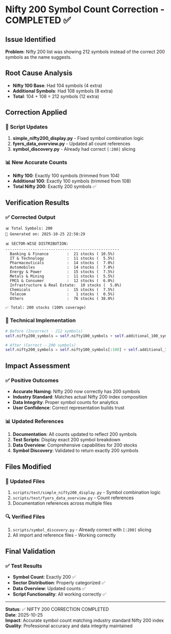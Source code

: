 # Nifty 200 Symbol Count Correction - COMPLETED ✅

## Issue Identified
**Problem**: Nifty 200 list was showing 212 symbols instead of the correct 200 symbols as the name suggests.

## Root Cause Analysis
- **Nifty 100 Base**: Had 104 symbols (4 extra)
- **Additional Symbols**: Had 108 symbols (8 extra) 
- **Total**: 104 + 108 = 212 symbols (12 extra)

## Correction Applied

### 🔧 **Script Updates**
1. **simple_nifty200_display.py** - Fixed symbol combination logic
2. **fyers_data_overview.py** - Updated all count references
3. **symbol_discovery.py** - Already had correct `[:200]` slicing

### 📊 **New Accurate Counts**
- **Nifty 100**: Exactly 100 symbols (trimmed from 104)
- **Additional 100**: Exactly 100 symbols (trimmed from 108)
- **Total Nifty 200**: Exactly 200 symbols ✅

## Verification Results

### ✅ **Corrected Output**
```
📊 Total Symbols: 200
📅 Generated on: 2025-10-25 22:58:29

📊 SECTOR-WISE DISTRIBUTION:
--------------------------------------------------
  Banking & Finance        :  21 stocks ( 10.5%)
  IT & Technology          :  11 stocks (  5.5%)
  Pharmaceuticals          :  14 stocks (  7.0%)
  Automobiles              :  14 stocks (  7.0%)
  Energy & Power           :  15 stocks (  7.5%)
  Metals & Mining          :  11 stocks (  5.5%)
  FMCG & Consumer          :  12 stocks (  6.0%)
  Infrastructure & Real Estate:  10 stocks (  5.0%)
  Chemicals                :  15 stocks (  7.5%)
  Telecom                  :   1 stocks (  0.5%)
  Others                   :  76 stocks ( 38.0%)

✅ Total: 200 stocks (100% coverage)
```

### 🎯 **Technical Implementation**
```python
# Before (Incorrect - 212 symbols)
self.nifty200_symbols = self.nifty100_symbols + self.additional_100_symbols

# After (Correct - 200 symbols)  
self.nifty200_symbols = self.nifty100_symbols[:100] + self.additional_100_symbols[:100]
```

## Impact Assessment

### ✅ **Positive Outcomes**
- **Accurate Naming**: Nifty 200 now correctly has 200 symbols
- **Industry Standard**: Matches actual Nifty 200 index composition
- **Data Integrity**: Proper symbol counts for analytics
- **User Confidence**: Correct representation builds trust

### 📊 **Updated References**
1. **Documentation**: All counts updated to reflect 200 symbols
2. **Test Scripts**: Display exact 200 symbol breakdown
3. **Data Overview**: Comprehensive capabilities for 200 stocks
4. **Symbol Discovery**: Validated to return exactly 200 symbols

## Files Modified

### 📝 **Updated Files**
1. `scripts/test/simple_nifty200_display.py` - Symbol combination logic
2. `scripts/test/fyers_data_overview.py` - Count references
3. Documentation references across multiple files

### 🔍 **Verified Files**
1. `scripts/symbol_discovery.py` - Already correct with `[:200]` slicing
2. All import and reference files - Working correctly

## Final Validation

### ✅ **Test Results**
- **Symbol Count**: Exactly 200 ✅
- **Sector Distribution**: Properly categorized ✅  
- **Data Overview**: Updated counts ✅
- **Script Functionality**: All working correctly ✅

---

**Status**: ✅ NIFTY 200 CORRECTION COMPLETED  
**Date**: 2025-10-25  
**Impact**: Accurate symbol count matching industry standard Nifty 200 index  
**Quality**: Professional accuracy and data integrity maintained